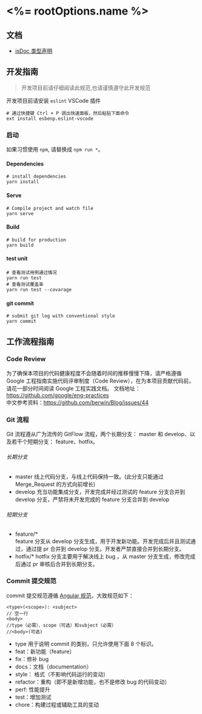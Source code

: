 # <%= rootOptions.name %>

## 文档

- [jsDoc 类型声明](https://www.tslang.cn/docs/handbook/type-checking-javascript-files.html)

## 开发指南

> 开发项目前请仔细阅读此规范,也请谨慎遵守此开发规范

开发项目前请安装 `eslint` VSCode 插件

```shell
# 通过快捷键 Ctrl + P 调出快速面板，然后粘贴下面命令
ext install esbenp.eslint-vscode
```

### 启动

如果习惯使用 `npm`, 请替换成 `npm run *`。

#### Dependencies

```shell
# install dependencies
yarn install
```

#### Serve

```shell
# Compile project and watch file
yarn serve
```

#### Build

```shell
# build for production
yarn build
```

#### test unit

```shell
# 查看测试用例通过情况
yarn run test
# 查看测试覆盖率
yarn run test --covarage
```

#### git commit

```shell
# submit git log with conventional style
yarn commit
```

## 工作流程指南

### Code Review

为了确保本项目的代码健康程度不会随着时间的推移慢慢下降，请严格遵循 Google 工程指南实施代码评审制度（Code Review），在为本项目贡献代码前，请花一部分时间阅读 Google 工程实践文档。
文档地址：https://github.com/google/eng-practices  
中文参考资料：https://github.com/berwin/Blog/issues/44

### Git 流程

Git 流程遵从广为流传的 GitFlow 流程，两个长期分支： master 和 develop、以及若干个短期分支： feature、hotfix。

###### 长期分支

- master
  线上代码分支，与线上代码保持一致。(此分支只能通过 Merge_Request 的方式向前增长)
- develop
  充当功能集成分支，开发完成并经过测试的 feature 分支合并到 develop 分支，严禁将未开发完成的 feature 分支合并到 develop

###### 短期分支

- feature/\*  
  feature 分支从 develop 分支生成，用于开发新功能。开发完成后并且测试通过，通过提 pr 合并到 develop 分支。开发者严禁直接合并到长期分支。
- hotfix/\*
  hotfix 分支主要用于解决线上 bug ，从 master 分支生成，修改完成后通过 pr 审核后合并到长期分支。

### Commit 提交规范

commit 提交规范遵循 [Angular 规范](https://github.com/angular/angular.js/blob/f3377da6a748007c11fde090890ee58fae4cefa5/CONTRIBUTING.md#-git-commit-guidelines)，大致规范如下：

```
<type>(<scope>): <subject>
// 空一行
<body>
//type（必需）、scope（可选）和subject（必需）
//<body>(可选)
```

- type 用于说明 commit 的类别，只允许使用下面 8 个标识。
- feat：新功能（feature）
- fix：修补 bug
- docs：文档（documentation）
- style： 格式（不影响代码运行的变动）
- refactor：重构（即不是新增功能，也不是修改 bug 的代码变动）
- perf: 性能提升
- test：增加测试
- chore：构建过程或辅助工具的变动

